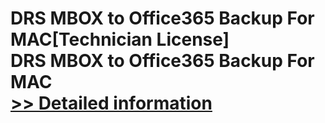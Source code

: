 # DRS MBOX to Office365 Backup For MAC[Technician License]<br />DRS MBOX to Office365 Backup For MAC<br />[>> Detailed information](https://secure.shareit.com/shareit/product.html?productid=301004973&affiliateid=200057808)